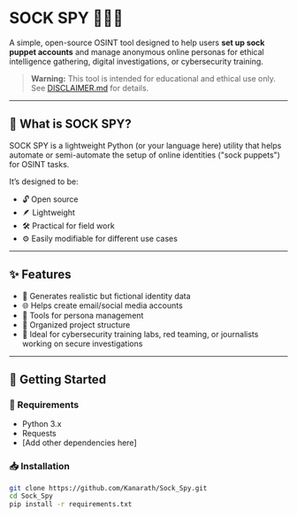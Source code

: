 # SOCK SPY 🧦🕵️‍♂️

A simple, open-source OSINT tool designed to help users **set up sock puppet accounts** and manage anonymous online personas for ethical intelligence gathering, digital investigations, or cybersecurity training.

> **Warning:** This tool is intended for educational and ethical use only. See [DISCLAIMER.md](./DISCLAIMER.md) for details.

---

## 🧠 What is SOCK SPY?

SOCK SPY is a lightweight Python (or your language here) utility that helps automate or semi-automate the setup of online identities ("sock puppets") for OSINT tasks.

It’s designed to be:
- 🔓 Open source
- 🪶 Lightweight
- 🛠️ Practical for field work
- ⚙️ Easily modifiable for different use cases

---

## ✨ Features

- 🔐 Generates realistic but fictional identity data
- 🌐 Helps create email/social media accounts
- 🧰 Tools for persona management
- 📁 Organized project structure
- 🧪 Ideal for cybersecurity training labs, red teaming, or journalists working on secure investigations

<!-- Add or remove features as needed -->

---

## 🚀 Getting Started

### 🔧 Requirements

- Python 3.x
- Requests
- [Add other dependencies here]

### 📥 Installation

```bash
git clone https://github.com/Kanarath/Sock_Spy.git
cd Sock_Spy
pip install -r requirements.txt
